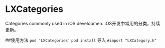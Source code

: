 # LXCategories
Categories commonly used in iOS developmen.
iOS开发中常用的分类，持续更新。

##使用方法
`pod 'LXCategories'`
`pod install`
导入 `#import "LXCategory.h"`
